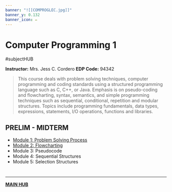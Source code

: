 ```yaml
---
banner: "![[COMPROGLEC.jpg]]"
banner_y: 0.132
banner_icon: ✏️
---
```

# Computer Programming 1
#subjectHUB

**Instructor:** Mrs. Jess C. Cordero
**EDP Code:** 94342

> This course deals with problem solving techniques, computer programming and coding standards using a structured programming language such as C, C++, or Java. Emphasis is on pseudo-coding and flowcharting, syntax, semantics, and simple programming techniques such as sequential, conditional, repetition and modular structures. Topics include programming fundamentals, data types, expressions, statements, I/O operations, functions and libraries.

## PRELIM - MIDTERM
- [Module 1: Problem Solving Process](COMPROGPrelimCh1.md)
- [Module 2: Flowcharting](COMPROGPrelimCh2.md)
- Module 3: Pseudocode
- Module 4: Sequential Structures
- Module 5: Selection Structures

# 
---
**[MAIN HUB](MAINBSIT.md)**
